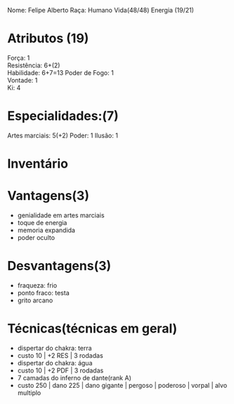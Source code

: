 Nome: Felipe Alberto
Raça: Humano
Vida(48/48)
Energia (19/21)

# Atributos (19)
Força: 1  
Resistência: 6+(2)   
Habilidade: 6+7=13
Poder de Fogo: 1     
Vontade: 1  
Ki: 4

# Especialidades:(7)
Artes marciais: 5(+2)
Poder: 1
Ilusão: 1

# Inventário  

# Vantagens(3) 
- genialidade em artes marciais
- toque de energia
- memoria expandida
- poder oculto
# Desvantagens(3) 
- fraqueza: frio
- ponto fraco: testa
- grito arcano


# Técnicas(técnicas em geral)
- dispertar do chakra: terra
 - custo 10 | +2 RES | 3 rodadas
- dispertar do chakra: água
 - custo 10 | +2 PDF | 3 rodadas
- 7 camadas do inferno de dante(rank A)
 - custo 250 | dano 225 | dano gigante | pergoso | poderoso | vorpal | alvo multiplo
